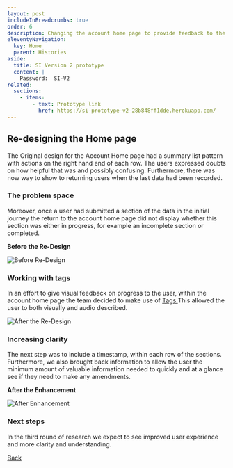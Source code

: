 ```yaml
---
layout: post
includeInBreadcrumbs: true
order: 6
description: Changing the account home page to provide feedback to the user on their progress through the initial journey and timestamps for a returning user.
eleventyNavigation:
  key: Home
  parent: Histories
aside:
  title: SI Version 2 prototype
  content: |
    Password:  SI-V2
related:
  sections:
    - items:
        - text: Prototype link
          href: https://si-prototype-v2-28b848ff1dde.herokuapp.com/
---
```


## Re-designing the Home page 

The Original design for the Account Home page had a summary list pattern with actions on the right hand end of each row. The users expressed doubts on how helpful that was and possibly confusing. Furthermore, there was now way to show to returning users when the last data had been recorded.

### The problem space

Moreover, once a user had submitted a section of the data in the initial journey the return to the account home page did not display whether this section was either in progress, for example an incomplete section or completed.

**Before the Re-Design**

![Before Re-Design](/assets/home/1.png)


### Working with tags

In an effort to give visual feedback on progress to the user, within the account home page the team decided to make use of <a href="https://design-system.service.gov.uk/components/tag" class="govuk-link"> Tags </a> This allowed the user to both visually and audio described. 

![After the Re-Design](/assets/home/2.png)

### Increasing clarity

The next step was to include a timestamp, within each row of the sections. Furthermore, we also brought back information to allow the user the minimum amount of valuable information needed to quickly and at a glance see if they need to make any amendments. 

**After the Enhancement**

![After Enhancement](/assets/home/3.png)

### Next steps

In the third round of research we expect to see improved user experience and more clarity and understanding.

<a href="/histories" class="govuk-back-link">Back</a>